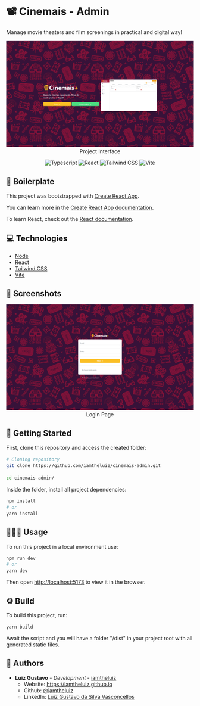 # 📽️ Cinemais - Admin

Manage movie theaters and film screenings in practical and digital way!

<p align="center">
  <img src="docs/screenshots/index.png" alt="Project Interface" />
  <span>Project Interface</span>
</p>

<p align="center">
  <img alt="Typescript" src="https://img.shields.io/badge/-Typescript-44475a?logo=typescript&logoColor=white" />
  <img alt="React" src="https://img.shields.io/badge/-React-44475a?logo=react&logoColor=white" />
  <img alt="Tailwind CSS" src="https://img.shields.io/badge/-Tailwind CSS-44475a?logo=tailwindcss&logoColor=white" />
  <img alt="Vite" src="https://img.shields.io/badge/-Vite-44475a?logo=vite&logoColor=white" />
</p>

## 📂 Boilerplate

This project was bootstrapped with [Create React App](https://github.com/facebook/create-react-app).

You can learn more in the [Create React App documentation](https://facebook.github.io/create-react-app/docs/getting-started).

To learn React, check out the [React documentation](https://reactjs.org/).

## 💻 Technologies

* [Node](https://nodejs.org/en/)
* [React](https://reactjs.org/)
* [Tailwind CSS](https://tailwindcss.com/)
* [Vite](https://vitejs.dev/)

## 📸 Screenshots

<p align="center">
  <img src="docs/screenshots/login.png" alt="Login Page" />
  <span>Login Page</span>
</p>

## 🏃 Getting Started

First, clone this repository and access the created folder:

```bash
# Cloning repository
git clone https://github.com/iamtheluiz/cinemais-admin.git

cd cinemais-admin/
```

Inside the folder, install all project dependencies:

```bash
npm install
# or
yarn install
```

## 👨🏽‍💻 Usage

To run this project in a local environment use:

```bash
npm run dev
# or
yarn dev
```

Then open [http://localhost:5173](http://localhost:5173) to view it in the browser.

## ⚙️ Build

To build this project, run:

```bash
yarn build
```

Await the script and you will have a folder "/dist" in your project root with all generated static files.

## 💼 Authors

* **Luiz Gustavo** - *Development* - [iamtheluiz](https://github.com/iamtheluiz)
  * Website: https://iamtheluiz.github.io
  * Github: [@iamtheluiz](https://github.com/iamtheluiz)
  * LinkedIn: [Luiz Gustavo da Silva Vasconcellos](https://www.linkedin.com/in/luiz-gustavo-da-silva-vasconcellos-05192a192?lipi=urn%3Ali%3Apage%3Ad_flagship3_profile_view_base_contact_details%3BbQkVQ3sTTv6XCn%2FiToGGcA%3D%3D)

<!-- ## 📃 License

This project is under the MIT License - see the [LICENSE](LICENSE) file for details. -->
